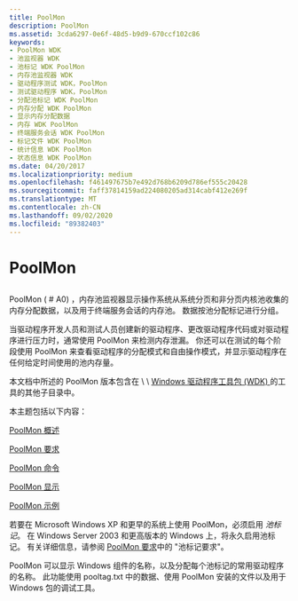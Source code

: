 ```yaml
---
title: PoolMon
description: PoolMon
ms.assetid: 3cda6297-0e6f-48d5-b9d9-670ccf102c86
keywords:
- PoolMon WDK
- 池监视器 WDK
- 池标记 WDK PoolMon
- 内存池监视器 WDK
- 驱动程序测试 WDK，PoolMon
- 测试驱动程序 WDK，PoolMon
- 分配池标记 WDK PoolMon
- 内存分配 WDK PoolMon
- 显示内存分配数据
- 内存 WDK PoolMon
- 终端服务会话 WDK PoolMon
- 标记文件 WDK PoolMon
- 统计信息 WDK PoolMon
- 状态信息 WDK PoolMon
ms.date: 04/20/2017
ms.localizationpriority: medium
ms.openlocfilehash: f461497675b7e492d768b6209d786ef555c20428
ms.sourcegitcommit: faff37814159ad224080205ad314cabf412e269f
ms.translationtype: MT
ms.contentlocale: zh-CN
ms.lasthandoff: 09/02/2020
ms.locfileid: "89382403"
---
```

# <a name="poolmon"></a>PoolMon


## <span id="ddk_poolmon_tools"></span><span id="DDK_POOLMON_TOOLS"></span>


PoolMon ( # A0) ，内存池监视器显示操作系统从系统分页和非分页内核池收集的内存分配数据，以及用于终端服务会话的内存池。 数据按池分配标记进行分组。

当驱动程序开发人员和测试人员创建新的驱动程序、更改驱动程序代码或对驱动程序进行压力时，通常使用 PoolMon 来检测内存泄漏。 你还可以在测试的每个阶段使用 PoolMon 来查看驱动程序的分配模式和自由操作模式，并显示驱动程序在任何给定时间使用的池内存量。

本文档中所述的 PoolMon 版本包含在 \\ \\ [Windows 驱动程序工具包 (WDK) ](../download-the-wdk.md)的工具的其他子目录中。

本主题包括以下内容：

[PoolMon 概述](poolmon-overview.md)

[PoolMon 要求](poolmon-requirements.md)

[PoolMon 命令](poolmon-commands.md)

[PoolMon 显示](poolmon-display.md)

[PoolMon 示例](poolmon-examples.md)

若要在 Microsoft Windows XP 和更早的系统上使用 PoolMon，必须启用 *池标记*。 在 Windows Server 2003 和更高版本的 Windows 上，将永久启用池标记。 有关详细信息，请参阅 [PoolMon 要求](poolmon-requirements.md)中的 "池标记要求"。

PoolMon 可以显示 Windows 组件的名称，以及分配每个池标记的常用驱动程序的名称。 此功能使用 pooltag.txt 中的数据、使用 PoolMon 安装的文件以及用于 Windows 包的调试工具。

